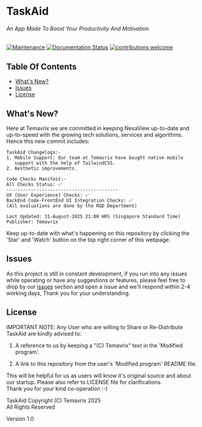 # TaskAid

###### An App Made To Boost Your Productivity And Motivation

[![Maintenance](https://img.shields.io/badge/Maintained%3F-yes-green.svg)](https://github.com/Temavrix/TaskAid) [![Documentation Status](https://readthedocs.org/projects/ansicolortags/badge/?version=latest)](https://github.com/Temavrix/TaskAid) [![contributions welcome](https://img.shields.io/badge/contributions-welcome-brightgreen.svg?style=flat)](https://github.com/Temavrix/TaskAid/issues)


## Table Of Contents
- [What's New?](#whats-new)
- [Issues](#issues)
- [License](#license)



## What's New?
Here at Temavrix we are committed in keeping NexaView up-to-date and up-to-speed with the growing tech solutions, services and algorithms. Hence this new commit includes:


```
TaskAid Changelogs:-
1. Mobile Support: Our team at Temavrix have bought native mobile
   support with the help of TailwindCSS.
2. Aesthetic improvements.

Code Checks Manifest:-
All Checks Status: ✅
-----------------------------------------
UX (User Experience) Checks: ✅
BackEnd Code-FrontEnd UI Integration Checks: ✅
(All evaluations are done by the R&D Department)

Last Updated: 31-August-2025 21:00 HRS (Singapore Standard Time)
Publisher: Temavrix
```
Keep up-to-date with what's happening on this repository by clicking the 'Star' and 'Watch' button on the top right corner of this webpage.


## Issues
As this project is still in constant development, if you run into any issues while operating or have any suggestions or features, please feel free to drop by our [issues](https://github.com/Temavrix/TaskAid/issues) section and open a issue and we'll respond within 2-4 working days, Thank you for your understanding.


## License

IMPORTANT NOTE: Any User who are willing to Share or Re-Distribute TaskAid are kindly advised to:

1. A reference to us by keeping a "(C) Temavrix" text in the 'Modified program'.

2. A link to this repository from the user's 'Modified program' README file. 

This will be helpful for us as users will know it's original source and about our startup.
Please also refer to LICENSE file for clarifications.  
Thank you for your kind co-operation :-)

TaskAid Copyright (C) Temavrix 2025  
All Rights Reserved

Version 1.0

